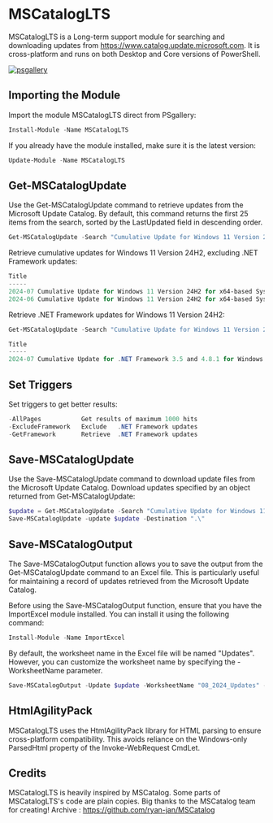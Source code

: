 # MSCatalogLTS

MSCatalogLTS is a Long-term support module for searching and downloading updates from https://www.catalog.update.microsoft.com.
It is cross-platform and runs on both Desktop and Core versions of PowerShell.

[![psgallery](https://img.shields.io/powershellgallery/v/mscataloglts?style=flat-square&logo=powershell)](https://www.powershellgallery.com/packages/MSCatalogLTS)

## Importing the Module

Import the module MSCatalogLTS direct from PSgallery:

``` powershell
Install-Module -Name MSCatalogLTS
```

If you already have the module installed, make sure it is the latest version:
``` powershell
Update-Module -Name MSCatalogLTS
```
## Get-MSCatalogUpdate

Use the Get-MSCatalogUpdate command to retrieve updates from the Microsoft Update Catalog. 
By default, this command returns the first 25 items from the search, sorted by the LastUpdated field in descending order.

```powershell
Get-MSCatalogUpdate -Search "Cumulative Update for Windows 11 Version 24H2" -ExcludeFramework
```
Retrieve cumulative updates for Windows 11 Version 24H2, excluding .NET Framework updates:

```powershell
Title                                                                                               Products   Classification   LastUpdated Size    
-----                                                                                               --------   --------------   ----------- ----    
2024-07 Cumulative Update for Windows 11 Version 24H2 for x64-based Systems (KB5040435)             Windows 11 Security Updates 2024/07/09  302.0 MB
2024-06 Cumulative Update for Windows 11 Version 24H2 for x64-based Systems (KB5039239)             Windows 11 Security Updates 2024/06/15  248.8 MB
```

Retrieve .NET Framework updates for Windows 11 Version 24H2:

```powershell
Get-MSCatalogUpdate -Search "Cumulative Update for Windows 11 Version 24H2" -GetFramework
```
```powershell
Title                                                                                                       Products   Classification   LastUpdated Size    
-----                                                                                                       --------   --------------   ----------- ---- 
2024-07 Cumulative Update for .NET Framework 3.5 and 4.8.1 for Windows 11, version 24H2 for x64 (KB5039894) Windows 11 Security Updates 2024/07/09  70.9 MB
```
## Set Triggers
Set triggers to get better results:

```powershell
-AllPages           Get results of maximum 1000 hits
-ExcludeFramework   Exclude   .NET Framework updates
-GetFramework       Retrieve  .NET Framework updates
```

## Save-MSCatalogUpdate

Use the Save-MSCatalogUpdate command to download update files from the Microsoft Update Catalog.
Download updates specified by an object returned from Get-MSCatalogUpdate:

```powershell
$update = Get-MSCatalogUpdate -Search "Cumulative Update for Windows 11 Version 24H2" -ExcludeFramework
Save-MSCatalogUpdate -update $update -Destination ".\"
```

## Save-MSCatalogOutput

The Save-MSCatalogOutput function allows you to save the output from the Get-MSCatalogUpdate command to an Excel file. This is particularly useful for maintaining a record of updates retrieved from the Microsoft Update Catalog.

Before using the Save-MSCatalogOutput function, ensure that you have the ImportExcel module installed. You can install it using the following command:
```powershell
Install-Module -Name ImportExcel
```
By default, the worksheet name in the Excel file will be named "Updates". However, you can customize the worksheet name by specifying the -WorksheetName parameter.

```powershell
Save-MSCatalogOutput -Update $update -WorksheetName "08_2024_Updates" -Destination "C:\Temp\2024_Updates.xlsx"
```

## HtmlAgilityPack

MSCatalogLTS uses the HtmlAgilityPack library for HTML parsing to ensure cross-platform compatibility. This avoids reliance on the Windows-only ParsedHtml property of the Invoke-WebRequest CmdLet.

## Credits

MSCatalogLTS is heavily inspired by MSCatalog. Some parts of MSCatalogLTS's code are plain copies. Big thanks to the MSCatalog team for creating!
Archive : https://github.com/ryan-jan/MSCatalog